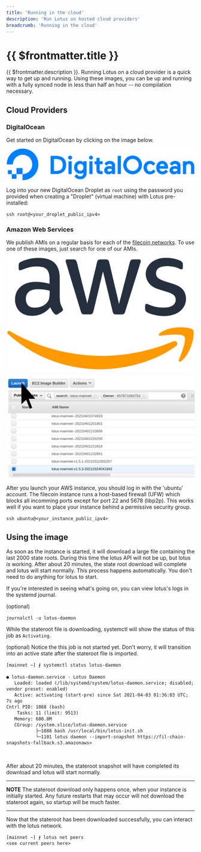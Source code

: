 ```yaml
---
title: 'Running in the cloud'
description: 'Run Lotus on hosted cloud providers'
breadcrumb: 'Running in the cloud'
---
```


# {{ $frontmatter.title }}

{{ $frontmatter.description }}. Running Lotus on a cloud provider is a quick way to get up and running. Using these images, you can be up and running with a fully synced node in less than half an hour -- no compilation necessary.

## Cloud Providers

### DigitalOcean

Get started on DigitalOcean by clicking on the image below.

[![do-marketplace](../images/cloud/DO_Logo_horizontal_blue.svg)](https://marketplace.digitalocean.com/apps/filecoin-lotus?refcode=f37c84619fb2)

Log into your new DigitalOcean Droplet as `root` using the password you provided when creating a "Droplet" (virtual machine) with Lotus pre-installed:

```
ssh root@<your_droplet_public_ipv4>
```

### Amazon Web Services

We publish AMIs on a regular basis for each of the [filecoin networks](https://networks.filecoin.io/). To use one of these images, just search for one of our AMIs.

[![aws-search](../images/cloud/Amazon_Web_Services_Logo.svg)](https://us-west-2.console.aws.amazon.com/ec2/v2/home?region=us-west-2#Images:visibility=public-images;search=lotus-mainnet;ownerAlias=657871693752;sort=name)

![launch-filecoin-ami](../images/cloud/aws-filecoin-ami.png)

After you launch your AWS instance, you should log in with the 'ubuntu' account.
The filecoin instance runs a host-based firewall (UFW) which blocks all incomming ports except
for port 22 and 5678 (libp2p). This works well if you want to place your instance behind a permissive security group.

```
ssh ubuntu@<your_instance_public_ipv4>
```

## Using the image

As soon as the instance is started, it will download a large file containing the last 2000 state roots. During this time the lotus API will not be up, but lotus _is_ working. After about 20 minutes, the state root download will complete and lotus will start normally. This process happens automatically. You don't need to do anything for lotus to start.

If you're interested in seeing what's going on, you can view lotus's logs in the systemd journal.

(optional)

```
journalctl -u lotus-daemon
```

While the stateroot file is downloading, systemctl will show the status of this job as `Activating`.

(optional) Notice the this job is not started yet. Don't worry, it will transition into an active state after the stateroot file is imported.

```
[mainnet ~] ⨎ systemctl status lotus-daemon

● lotus-daemon.service - Lotus Daemon
   Loaded: loaded (/lib/systemd/system/lotus-daemon.service; disabled; vendor preset: enabled)
   Active: activating (start-pre) since Sat 2021-04-03 01:36:03 UTC; 7s ago
Cntrl PID: 1088 (bash)
    Tasks: 11 (limit: 9513)
   Memory: 600.8M
   CGroup: /system.slice/lotus-daemon.service
           ├─1088 bash /usr/local/bin/lotus-init.sh
           └─1101 lotus daemon --import-snapshot https://fil-chain-snapshots-fallback.s3.amazonaws>



```

After about 20 minutes, the stateroot snapshot will have completed its download and lotus will start normally.

---

**NOTE**
The stateroot download only happens once, when your instance is initially started. Any future restarts that may occur will not download the stateroot again, so startup will be much faster.

---

Now that the stateroot has been downloaded successfully, you can interact with the lotus network.

```
[mainnet ~] ⨎ lotus net peers
<see current peers here>
```
